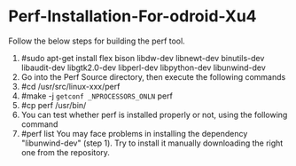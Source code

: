 # Perf-Installation-For-odroid-Xu4
Follow the below steps for building the perf tool.

1. #sudo apt-get install flex bison libdw-dev libnewt-dev binutils-dev libaudit-dev libgtk2.0-dev libperl-dev libpython-dev libunwind-dev
2. Go into the Perf Source directory, then execute the following commands 
3. #cd /usr/src/linux-xxx/perf
4. #make -j `getconf _NPROCESSORS_ONLN` perf
3. #cp perf /usr/bin/
4. You can test whether perf is installed properly or not, using the following command
5. #perf list
    You may face problems in installing the dependency "libunwind-dev" (step 1). Try to install it manually downloading the right one from the repository.
